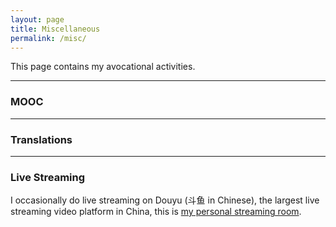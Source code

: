 ```yaml
---
layout: page
title: Miscellaneous
permalink: /misc/
---
```


This page contains my avocational activities.

<hr />

<h3>MOOC</h3>

<hr />

<h3>Translations</h3>

<hr />

<h3>Live Streaming</h3>

I occasionally do live streaming on Douyu (斗鱼 in Chinese), the largest live streaming video platform in China, this is <a href="https://www.douyu.com/680727">my personal streaming room</a>.
